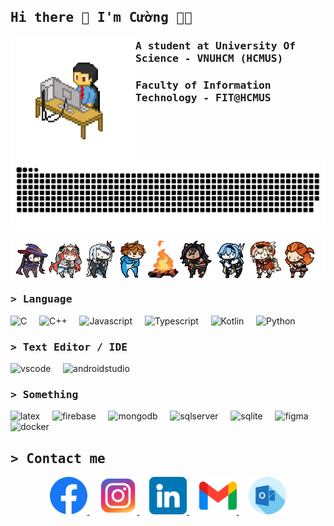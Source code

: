 ## <samp>Hi there 👋 I'm Cường 👨‍💻 </samp>
<img align="left" width="200" height="200" src="./img/pixel-art-12601_256.gif">

### <samp> A student at University Of Science - VNUHCM (HCMUS)</samp>
### <samp> Faculty of Information Technology - FIT@HCMUS </samp>

<img align="center" width="600" src="./img/grid-snake.svg">

<br>
<br>
<img align="center" width="700" src="./img/NOW_WITH_MONA.gif">


### <samp>&gt; Language</samp>

<p align="left">
  <img src="https://img.shields.io/badge/C-00599C?style=for-the-badge&logo=c&logoColor=white" alt="C" height="30" />
  &nbsp; &nbsp;
  <img src="https://img.shields.io/badge/C%2B%2B-00599C?style=for-the-badge&logo=c%2B%2B&logoColor=white" alt="C++" height="30" />
  &nbsp; &nbsp;
  <img src="https://img.shields.io/badge/JavaScript-323330?style=for-the-badge&logo=javascript&logoColor=F7DF1E" alt="Javascript" height="30" />
  &nbsp; &nbsp;
  <img src="https://img.shields.io/badge/TypeScript-007ACC?style=for-the-badge&logo=typescript&logoColor=white" alt="Typescript" height="30" />
  &nbsp; &nbsp;
  <img src="https://img.shields.io/badge/Kotlin-B125EA?style=for-the-badge&logo=kotlin&logoColor=white" alt="Kotlin" height="30" />
  &nbsp; &nbsp;
  <img src="https://img.shields.io/badge/Python-FFD43B?style=for-the-badge&logo=python&logoColor=blue" alt="Python" height="30" />
  &nbsp; &nbsp;
</p>

### <samp>&gt; Text Editor / IDE</samp>
<p align="left">
  <img src="https://img.shields.io/badge/Visual_Studio_Code-0078D4?style=for-the-badge&logo=visual%20studio%20code&logoColor=white" alt="vscode" height="30" />
  &nbsp; &nbsp;
  <img src="https://img.shields.io/badge/Android_Studio-3DDC84?style=for-the-badge&logo=android-studio&logoColor=white" alt="androidstudio" height="30" />
  &nbsp; &nbsp;
</p>

### <samp>&gt; Something</samp>
<p align="left">
  <img src="https://img.shields.io/badge/LaTeX-47A141?style=for-the-badge&logo=LaTeX&logoColor=white" alt="latex" height="30" />
  &nbsp; &nbsp;
  <img src="https://img.shields.io/badge/firebase-ffca28?style=for-the-badge&logo=firebase&logoColor=black" alt="firebase" height="30" />
  &nbsp; &nbsp;
  <img src="https://img.shields.io/badge/MongoDB-4EA94B?style=for-the-badge&logo=mongodb&logoColor=white" alt="mongodb" height="30" />
  &nbsp; &nbsp;
   <img src="https://img.shields.io/badge/Microsoft%20SQL%20Server-CC2927?style=for-the-badge&logo=microsoft%20sql%20server&logoColor=white" alt="sqlserver" height="30" />
  &nbsp; &nbsp;
  <img src="https://img.shields.io/badge/Sqlite-003B57?style=for-the-badge&logo=sqlite&logoColor=white" alt="sqlite" height="30" />
  &nbsp; &nbsp;
  <img src="https://img.shields.io/badge/Figma-F24E1E?style=for-the-badge&logo=figma&logoColor=white" alt="figma" height="30" />
  &nbsp; &nbsp;
  <img src="https://img.shields.io/badge/Docker-2CA5E0?style=for-the-badge&logo=docker&logoColor=white" alt="docker" height="30" />
  &nbsp; &nbsp;
</p>

## <samp>&gt; Contact me</samp>

<div align="center">
  <a href="https://facebook.com/cuoq.nc" target="blank">
      <img src="./img/icon/fb.png" alt="cuogne-facebook" width="60" height="60" />
  </a>
  &nbsp; &nbsp;
  <a href="https://instagram.com/_cuogne" target="blank">
      <img src="./img/icon/ins.png" alt="cuogne-instagram" width="60" height="60" />
  </a>
  &nbsp; &nbsp;
  <a href="https://www.linkedin.com/in/cuogne/" target="blank">
      <img src="./img/icon/linkedin.png" alt="cuogne-linkedin" width="60" height="60" />
  </a>
  &nbsp; &nbsp;
  <a href="mailto:cuog.nc116@gmail.com" target="top">
      <img src="./img/icon/gmail.png" alt="cuogne-gmail" width="60" height="60" />
  </a>
  &nbsp; &nbsp;
  <a href="mailto:23120223@student.hcmus.edu.vn" target="top">
      <img src="./img/icon/outlook.png" alt="cuogne-outlook" width="60" height="60" />
  </a>
</div>
